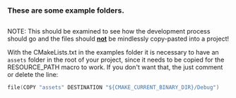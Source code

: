 ### These are some example folders.
##
NOTE: This should be examined to see how the development process should go and the files should <ins>**not**</ins> be mindlessly copy-pasted into a project!

With the CMakeLists.txt in the examples folder it is necessary to have an ```assets``` folder in the root of your project, since it needs to be copied for the RESOURCE_PATH macro to work. If you don't want that, the just comment or delete the line:

```c
file(COPY "assets" DESTINATION "${CMAKE_CURRENT_BINARY_DIR}/Debug")
```
